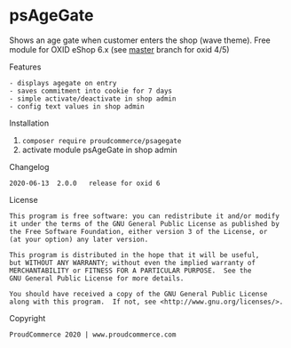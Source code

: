 psAgeGate
=========

Shows an age gate when customer enters the shop (wave theme).
Free module for OXID eShop 6.x (see [master](https://github.com/proudcommerce/psAgeGate) branch for oxid 4/5)

Features

	- displays agegate on entry
	- saves commitment into cookie for 7 days
	- simple activate/deactivate in shop admin
	- config text values in shop admin


Installation

1. ```composer require proudcommerce/psagegate``` 
2. activate module psAgeGate in shop admin


Changelog

	2020-06-13	2.0.0	release for oxid 6

License

    This program is free software: you can redistribute it and/or modify
    it under the terms of the GNU General Public License as published by
    the Free Software Foundation, either version 3 of the License, or
    (at your option) any later version.

    This program is distributed in the hope that it will be useful,
    but WITHOUT ANY WARRANTY; without even the implied warranty of
    MERCHANTABILITY or FITNESS FOR A PARTICULAR PURPOSE.  See the
    GNU General Public License for more details.

    You should have received a copy of the GNU General Public License
    along with this program.  If not, see <http://www.gnu.org/licenses/>.
    

Copyright

	ProudCommerce 2020 | www.proudcommerce.com
